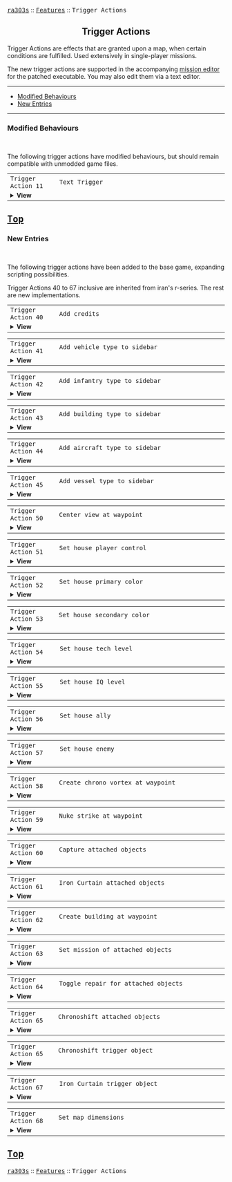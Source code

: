 <a href="../README.md"><kbd>ra303s</kbd></a> :: <a href="./features.md"><kbd>Features</kbd></a> :: <kbd><kbd>Trigger Actions</kbd></kbd><br>
<h2 align="center">Trigger Actions</h2>

Trigger Actions are effects that are granted upon a map, when certain conditions are fulfilled. Used extensively in single-player missions.

The new trigger actions are supported in the accompanying [mission editor](https://github.com/nguoiyoujie/Red-Alert-Mission-Editor) for the patched executable. You may also edit them via a text editor.

-------

 - [Modified Behaviours](#modified-behaviours)
 - [New Entries](#new-entries) 


-------
### Modified Behaviours
<br>

The following trigger actions have modified behaviours, but should remain compatible with unmodded game files.

<table><tr><td width="160"><samp>Trigger Action 11</samp></td><td width="852"><samp>Text Trigger</samp></td></tr><tr><td colspan="2"><details><summary><b>View</b></summary>
<pre><code><samp>Parameters
2: COLOR (<a href="./defines.md#messagecolortypes">MessageColor</a>)
3: MESSAGE (ID)
</samp></code></pre>

Displays the text <i>MESSAGE</i> string, using <i>COLOR</i> remap. Color defaults to 3 ([![#9dbe75](./img/8x8/3_green.png)](#) GREEN).

Originally, the color is fixed to the green color. Now, other colors (akin to multiplayer text colors) are supported. Using colors beyond 7 is not supported.
</details></td></tr></table>


<a href="#trigger-actions"><kbd>Top</kbd></a><br>
-------
### New Entries
<br>

The following trigger actions have been added to the base game, expanding scripting possibilities.

Trigger Actions 40 to 67 inclusive are inherited from iran's r-series. The rest are new implementations.

<table><tr><td width="160"><samp>Trigger Action 40</samp></td><td width="852"><samp>Add credits</samp></td></tr><tr><td colspan="2"><details><summary><b>View</b></summary>
<pre><code><samp>Parameters
1: HOUSE (<a href="./defines.md#housetypes">HouseType</a>)
2: CREDITS (integer)
</samp></code></pre>

Adds specified amount of <i>CREDITS</i> to the specified <i>HOUSE</i>. Negative amounts subtract instead.
</details></td></tr></table>


<table><tr><td width="160"><samp>Trigger Action 41</samp></td><td width="852"><samp>Add vehicle type to sidebar</samp></td></tr><tr><td colspan="2"><details><summary><b>View</b></summary>
<pre><code><samp>Parameters
1: UNITTYPE (<a href="./defines.md#unittypes">UnitType</a>)
</samp></code></pre>
Adds <i>UNITTYPE</i> to the trigger house's sidebar, bypassing prerequisite checks.

Note that losing the factories, then building a new one, will not re-add the icon to the sidebar. If this level of control is needed, suggest to employ <code>Trigger Action 54 - Set house tech level</code> instead.
</details></td></tr></table>

<table><tr><td width="160"><samp>Trigger Action 42</samp></td><td width="852"><samp>Add infantry type to sidebar</samp></td></tr><tr><td colspan="2"><details><summary><b>View</b></summary>
<pre><code><samp>Parameters
1: INFANTRYTYPE (<a href="./defines.md#infantrytypes">InfantryType</a>)
</samp></code></pre>
Adds <i>INFANTRYTYPE</i> to the trigger house's sidebar, bypassing prerequisite checks.

Note that losing the factories, then building a new one, will not re-add the icon to the sidebar. If this level of control is needed, suggest to employ <code>Trigger Action 54 - Set house tech level</code> instead.
</details></td></tr></table>


<table><tr><td width="160"><samp>Trigger Action 43</samp></td><td width="852"><samp>Add building type to sidebar</samp></td></tr><tr><td colspan="2"><details><summary><b>View</b></summary>
<pre><code><samp>Parameters
1: BUILDINGTYPE (<a href="./defines.md#buildingtypes">BuildingType</a>)
</samp></code></pre>
Adds <i>BUILDINGTYPE</i> to the trigger house's sidebar, bypassing prerequisite checks.

Note that losing the factories, then building a new one, will not re-add the icon to the sidebar. If this level of control is needed, suggest to employ <code>Trigger Action 54 - Set house tech level</code> instead.
</details></td></tr></table>


<table><tr><td width="160"><samp>Trigger Action 44</samp></td><td width="852"><samp>Add aircraft type to sidebar</samp></td></tr><tr><td colspan="2"><details><summary><b>View</b></summary>
<pre><code><samp>Parameters
1: AIRCRAFTTYPE (<a href="./defines.md#aircrafttypes">AircraftType</a>)
</samp></code></pre>
Adds <i>AIRCRAFTTYPE</i> to the trigger house's sidebar, bypassing prerequisite checks.

Note that losing the factories, then building a new one, will not re-add the icon to the sidebar. If this level of control is needed, suggest to employ <code>Trigger Action 54 - Set house tech level</code> instead.
 </details></td></tr></table>


<table><tr><td width="160"><samp>Trigger Action 45</samp></td><td width="852"><samp>Add vessel type to sidebar</samp></td></tr><tr><td colspan="2"><details><summary><b>View</b></summary>
<pre><code><samp>Parameters
1: VESSELTYPE (<a href="./defines.md#vesseltypes">VesselType</a>)
</samp></code></pre>
Adds <i>VESSELTYPE</i> to the trigger house's sidebar, bypassing prerequisite checks.

Note that losing the factories, then building a new one, will not re-add the icon to the sidebar. If this level of control is needed, suggest to employ <code>Trigger Action 54 - Set house tech level</code> instead.
</details></td></tr></table>


<table><tr><td width="160"><samp>Trigger Action 50</samp></td><td width="852"><samp>Center view at waypoint</samp></td></tr><tr><td colspan="2"><details><summary><b>View</b></summary>
<pre><code><samp>Parameters
1: WAYPOINT (ID, 0 to 99)
</samp></code></pre>
Centers the trigger house's viewport around the specified <i>WAYPOINT</i>.
</details></td></tr></table>

<table><tr><td width="160"><samp>Trigger Action 51</samp></td><td width="852"><samp>Set house player control</samp></td></tr><tr><td colspan="2"><details><summary><b>View</b></summary>
<pre><code><samp>Parameters
1: HOUSE (<a href="./defines.md#housetypes">HouseType</a>)
2: TOGGLE (0 or 1)
</samp></code></pre>
Sets player control for a <i>HOUSE</i>. Use 1 to enable player control, 0 to disable
</details></td></tr></table>

<table><tr><td width="160"><samp>Trigger Action 52</samp></td><td width="852"><samp>Set house primary color</samp></td></tr><tr><td colspan="2"><details><summary><b>View</b></summary>
<pre><code><samp>Parameters
1: HOUSE (<a href="./defines.md#housetypes">HouseType</a>)
2: COLOR (<a href="./defines.md#housecolortypes">HouseColorType</a>)
</samp></code></pre>
Sets primary house <i>COLOR</i> for a <i>HOUSE</i>.
</details></td></tr></table>

<table><tr><td width="160"><samp>Trigger Action 53</samp></td><td width="852"><samp>Set house secondary color</samp></td></tr><tr><td colspan="2"><details><summary><b>View</b></summary>
<pre><code><samp>Parameters
1: HOUSE (<a href="./defines.md#housetypes">HouseType</a>)
2: COLOR (<a href="./defines.md#housecolortypes">HouseColorType</a>)
</samp></code></pre>
Sets secondary house <i>COLOR</i> for a <i>HOUSE</i>. The secondary color is used by the house's buildings, MCV and harvester. Dual colors is generally used in C&C for Nod.
</details></td></tr></table>

<table><tr><td width="160"><samp>Trigger Action 54</samp></td><td width="852"><samp>Set house tech level</samp></td></tr><tr><td colspan="2"><details><summary><b>View</b></summary>
<pre><code><samp>Parameters
1: HOUSE (<a href="./defines.md#housetypes">HouseType</a>)
2: TECHLEVEL (Integer)
</samp></code></pre>
Sets the <i>TECHLEVEL</i> for a <i>HOUSE</i>.
</details></td></tr></table>

<table><tr><td width="160"><samp>Trigger Action 55</samp></td><td width="852"><samp>Set house IQ level</samp></td></tr><tr><td colspan="2"><details><summary><b>View</b></summary>
<pre><code><samp>Parameters
1: HOUSE (<a href="./defines.md#housetypes">HouseType</a>)
2: IQ (Integer)
</samp></code></pre>
Sets the <i>IQ</i> level for a <i>HOUSE</i>.
</details></td></tr></table>

<table><tr><td width="160"><samp>Trigger Action 56</samp></td><td width="852"><samp>Set house ally</samp></td></tr><tr><td colspan="2"><details><summary><b>View</b></summary>
<pre><code><samp>Parameters
1: HOUSE (<a href="./defines.md#housetypes">HouseType</a>)
2: TARGET_HOUSE (<a href="./defines.md#housetypes">HouseType</a>)
</samp></code></pre>
Forces one <i>HOUSE</i> to consider another <i>TARGET_HOUSE</i> as an ally. This does not change <i>TARGET_HOUSE</i>'s perception of <i>HOUSE</i>, so you may want to set two actions to ensure mutual alliance.
</details></td></tr></table>

<table><tr><td width="160"><samp>Trigger Action 57</samp></td><td width="852"><samp>Set house enemy</samp></td></tr><tr><td colspan="2"><details><summary><b>View</b></summary>
<pre><code><samp>Parameters
1: HOUSE (<a href="./defines.md#housetypes">HouseType</a>)
2: TARGET_HOUSE (<a href="./defines.md#housetypes">HouseType</a>)
</samp></code></pre>
Forces one <i>HOUSE</i> to unally another <i>TARGET_HOUSE</i> as an enemy. This does not change <i>TARGET_HOUSE</i>'s perception of <i>HOUSE</i>, so you may want to set two actions to ensure mutual enemity.
</details></td></tr></table>

<table><tr><td width="160"><samp>Trigger Action 58</samp></td><td width="852"><samp>Create chrono vortex at waypoint</samp></td></tr><tr><td colspan="2"><details><summary><b>View</b></summary>
<pre><code><samp>Parameters
1: WAYPOINT (ID, 0 to 99)
</samp></code></pre>
Creates a Chrono Vortex at the specified <i>WAYPOINT</i>.
</details></td></tr></table>

<table><tr><td width="160"><samp>Trigger Action 59</samp></td><td width="852"><samp>Nuke strike at waypoint</samp></td></tr><tr><td colspan="2"><details><summary><b>View</b></summary>
<pre><code><samp>Parameters
1: WAYPOINT (ID, 0 to 99)
</samp></code></pre>
Drops a nuke at the specified <i>WAYPOINT</i>.
</details></td></tr></table>

<table><tr><td width="160"><samp>Trigger Action 60</samp></td><td width="852"><samp>Capture attached objects</samp></td></tr><tr><td colspan="2"><details><summary><b>View</b></summary>
<pre><code><samp>Parameters
1: HOUSE (<a href="./defines.md#housetypes">HouseType</a>)
</samp></code></pre>
Causes the <i>HOUSE</i> to instantaneously capture structures, units and infantry that this trigger is attached to. Capturing structures only work for `Capturable`=true structures, akin to an engineer capturing them.
</details></td></tr></table>

<table><tr><td width="160"><samp>Trigger Action 61</samp></td><td width="852"><samp>Iron Curtain attached objects</samp></td></tr><tr><td colspan="2"><details><summary><b>View</b></summary>
<pre><code><samp>Parameters
1: DURATION (frames)
</samp></code></pre>
Applies the Iron Curtain effect on structures for a specified <i>DURATION</i>, units and infantry that this trigger is attached to. Use -1 for DURATION to use the default Iron Curtain setting, otherwise the DURATION represents the number of frames the effect lasts.
</details></td></tr></table>

<table><tr><td width="160"><samp>Trigger Action 62</samp></td><td width="852"><samp>Create building at waypoint</samp></td></tr><tr><td colspan="2"><details><summary><b>View</b></summary>
<pre><code><samp>Parameters
1: BUILDINGTYPE (<a href="./defines.md#buildingtypes">BuildingType</a>)
2: WAYPOINT (ID, 0 to 99)
3: HOUSE (<a href="./defines.md#housetypes">HouseType</a>)
</samp></code></pre>
Creates a <i>BUILDINGTYPE</i> for a <i>HOUSE</i> at a <i>WAYPOINT</i>. This mimics the building placement process, so if the terrain is blocked, the building will not be created
</details></td></tr></table>

<table><tr><td width="160"><samp>Trigger Action 63</samp></td><td width="852"><samp>Set mission of attached objects</samp></td></tr><tr><td colspan="2"><details><summary><b>View</b></summary>
<pre><code><samp>Parameters
1: MISSIONTYPE (ID)
</samp></code></pre>
Sets the mission of attached objects to <i>MISSIONTYPE</i>. Only certain missions have a real effect.
</details></td></tr></table>

<table><tr><td width="160"><samp>Trigger Action 64</samp></td><td width="852"><samp>Toggle repair for attached objects</samp></td></tr><tr><td colspan="2"><details><summary><b>View</b></summary>
<pre><code><samp>Parameters
No parameters
</samp></code></pre>
Toggles the repair on attached buildings. Only has an effect on buildings.
</details></td></tr></table>

<table><tr><td width="160"><samp>Trigger Action 65</samp></td><td width="852"><samp>Chronoshift attached objects</samp></td></tr><tr><td colspan="2"><details><summary><b>View</b></summary>
<pre><code><samp>Parameters
1: WAYPOINT (ID, 0 to 99)
</samp></code></pre>
Chronoshifts the attached objects to a <i>WAYPOINT</i>.
</details></td></tr></table>

<table><tr><td width="160"><samp>Trigger Action 65</samp></td><td width="852"><samp>Chronoshift trigger object</samp></td></tr><tr><td colspan="2"><details><summary><b>View</b></summary>
<pre><code><samp>Parameters
1: WAYPOINT (ID, 0 to 99)
</samp></code></pre>
Chronoshifts the activating object to a <i>WAYPOINT</i>. The activating object is the object which fired the corresponding event (such as an <code>Entered by...</code> event).
</details></td></tr></table>

<table><tr><td width="160"><samp>Trigger Action 67</samp></td><td width="852"><samp>Iron Curtain trigger object</samp></td></tr><tr><td colspan="2"><details><summary><b>View</b></summary>
<pre><code><samp>Parameters
1: DURATION (frames)
</samp></code></pre>
Iron Curtains the activating object for a specified <i>DURATION</i>. The DURATION represents the number of frames the effect lasts. The activating object is the object which fired the corresponding event (such as an <code>Entered by...</code> event).
</details></td></tr></table>

<table><tr><td width="160"><samp>Trigger Action 68</samp></td><td width="852"><samp>Set map dimensions</samp></td></tr><tr><td colspan="2"><details><summary><b>View</b></summary>
<pre><code><samp>Parameters
1: CELL (Integer, 0 to 16383)
2: WIDTH (Integer)
3: HEIGHT (Integer)
</samp></code></pre>
Sets new dimensions for the playable bounds of the map. <i>CELL</i> deterimines the top-left corner, and <i>WIDTH</i> / <i>HEIGHT</i> determines the dimensions.

The CELL number is essentially `128 * Y + X`. Some map editors may be able to provide the cell number of a cell location.

The map does not yet rescroll after setting the new dimensions. It is possible for the map to reveal features outside the playable bounds due to changing dimensions. This behavior may change in the future.
</details></td></tr></table>


<a href="#trigger-actions"><kbd>Top</kbd></a><br>
------
<a href="../README.md"><kbd>ra303s</kbd></a> :: <a href="./features.md"><kbd>Features</kbd></a> :: <kbd><kbd>Trigger Actions</kbd></kbd><br>
